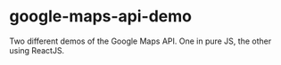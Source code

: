# google-maps-api-demo

Two different demos of the Google Maps API. One in pure JS, the other using ReactJS.
